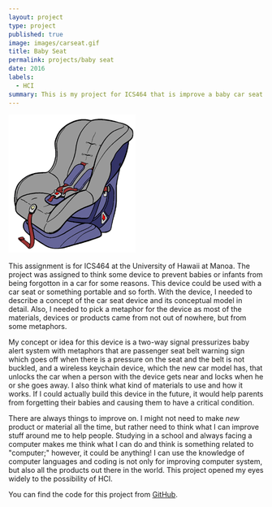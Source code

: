```yaml
---
layout: project
type: project
published: true
image: images/carseat.gif
title: Baby Seat
permalink: projects/baby seat
date: 2016
labels:
  - HCI
summary: This is my project for ICS464 that is improve a baby car seat to prevent babies or infants from being forgotton in a car.
---
```


<div class="ui small rounded images">
  <img class="ui image" src="../images/carseat.gif">
</div>



This assignment is for ICS464 at the University of Hawaii at Manoa.  The project was assigned to think some device to prevent babies or infants from being forgotton in a car for some reasons.  This device could be used with a car seat or something portable and so forth.  With the device, I needed to describe a concept of the car seat device and its conceptual model in detail.  Also, I needed to pick a metaphor for the device as most of the materials, devices or products came from not out of nowhere, but from some metaphors.  

My concept or idea for this device is a two-way signal pressurizes baby alert system with metaphors that are passenger seat belt warning sign which goes off when there is a pressure on the seat and the belt is not buckled, and a wireless keychain device, which the new car model has, that unlocks the car when a person with the device gets near and locks when he or she goes away.  I also think what kind of materials to use and how it works.  If I could actually build this device in the future, it would help parents from forgetting their babies and causing them to have a critical condition.

There are always things to improve on.  I might not need to make *new* product or material all the time, but rather need to think what I can improve stuff around me to help people.  Studying in a school and always facing a computer makes me think what I can do and think is something related to "computer;" however, it could be anything!  I can use the knowledge of computer languages and coding is not only for improving computer system, but also all the products out there in the world.  This project opened my eyes widely to the possibility of HCI. 


You can find the code for this project from [GitHub](https://github.com/minakod/ICS/blob/master/ICS464_carseat.doc).
